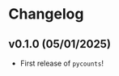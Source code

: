# Changelog

<!--next-version-placeholder-->

## v0.1.0 (05/01/2025)

- First release of `pycounts`!